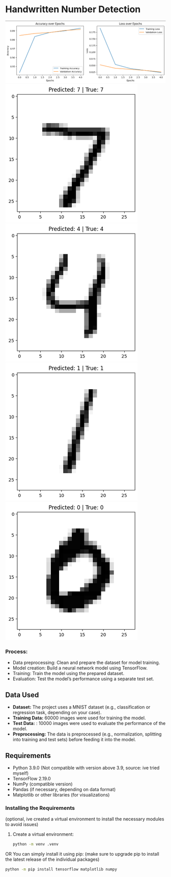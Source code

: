 # Handwritten Number Detection
![alt image](https://github.com/Aneerudh17/Handwritten_Number_Detection/blob/main/Test_Accuracy.png)
![alt image](https://github.com/Aneerudh17/Handwritten_Number_Detection/blob/main/prediction1.png)
![alt image](https://github.com/Aneerudh17/Handwritten_Number_Detection/blob/main/Prediction2.png)
![alt image](https://github.com/Aneerudh17/Handwritten_Number_Detection/blob/main/prediction3.png)
![alt image](https://github.com/Aneerudh17/Handwritten_Number_Detection/blob/main/prediction4.png)
### Process:
- Data preprocessing: Clean and prepare the dataset for model training.
- Model creation: Build a neural network model using TensorFlow.
- Training: Train the model using the prepared dataset.
- Evaluation: Test the model’s performance using a separate test set.

## Data Used

- **Dataset:** The project uses a MNIST dataset (e.g., classification or regression task, depending on your case).
- **Training Data:** 60000 images were used for training the model.
- **Test Data:** : 10000 images were used to evaluate the performance of the model.
- **Preprocessing:** The data is preprocessed (e.g., normalization, splitting into training and test sets) before feeding it into the model.

## Requirements

- Python 3.9.0 (Not compatible with version above 3.9, source: ive tried myself)
- TensorFlow 2.19.0
- NumPy (compatible version)
- Pandas (if necessary, depending on data format)
- Matplotlib or other libraries (for visualizations)

### Installing the Requirements
(optional, ive created a virtual environment to install the necessary modules to avoid issues)
1. Create a virtual environment:
   ```bash
   python -m venv .venv
OR
You can simply install it using pip: (make sure to upgrade pip to install the latest release of the individual packages)
  ```bash
python -m pip install tensorflow matplotlib numpy
